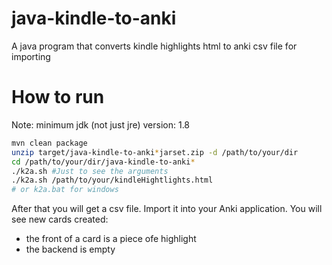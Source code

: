 # java-kindle-to-anki
A java program that converts kindle highlights html to anki csv file for importing
 

# How to run
Note:  minimum jdk (not just jre) version: 1.8

```bash
mvn clean package 
unzip target/java-kindle-to-anki*jarset.zip -d /path/to/your/dir
cd /path/to/your/dir/java-kindle-to-anki*
./k2a.sh #Just to see the arguments
./k2a.sh /path/to/your/kindleHightlights.html  
# or k2a.bat for windows
``` 

After that you will get a csv file.  Import it into your Anki application. 
You will see new cards created:  
* the front of a card is a piece ofe highlight
* the backend is empty